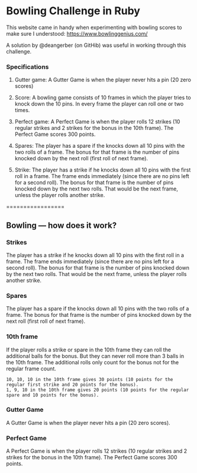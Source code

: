 Bowling Challenge in Ruby
=================

This website came in handy when experimenting with bowling scores to make sure I understood: https://www.bowlinggenius.com/

A solution by @deangerber (on GitHib) was useful in working through this challenge. 

### Specifications 

1. Gutter game: A Gutter Game is when the player never hits a pin (20 zero scores)

2. Score: A bowling game consists of 10 frames in which the player tries to knock down the 10 pins. In every frame the player can roll one or two times.

3. Perfect game: A Perfect Game is when the player rolls 12 strikes (10 regular strikes and 2 strikes for the bonus in the 10th frame). The Perfect Game scores 300 points.

4. Spares: The player has a spare if the knocks down all 10 pins with the two rolls of a frame. The bonus for that frame is the number of pins knocked down by the next roll (first roll of next frame).

5. Strike: The player has a strike if he knocks down all 10 pins with the first roll in a frame. The frame ends immediately (since there are no pins left for a second roll). The bonus for that frame is the number of pins knocked down by the next two rolls. That would be the next frame, unless the player rolls another strike.

=================

## Bowling — how does it work?

### Strikes

The player has a strike if he knocks down all 10 pins with the first roll in a frame. The frame ends immediately (since there are no pins left for a second roll). The bonus for that frame is the number of pins knocked down by the next two rolls. That would be the next frame, unless the player rolls another strike.

### Spares

The player has a spare if the knocks down all 10 pins with the two rolls of a frame. The bonus for that frame is the number of pins knocked down by the next roll (first roll of next frame).

### 10th frame

If the player rolls a strike or spare in the 10th frame they can roll the additional balls for the bonus. But they can never roll more than 3 balls in the 10th frame. The additional rolls only count for the bonus not for the regular frame count.

    10, 10, 10 in the 10th frame gives 30 points (10 points for the regular first strike and 20 points for the bonus).
    1, 9, 10 in the 10th frame gives 20 points (10 points for the regular spare and 10 points for the bonus).

### Gutter Game

A Gutter Game is when the player never hits a pin (20 zero scores).

### Perfect Game

A Perfect Game is when the player rolls 12 strikes (10 regular strikes and 2 strikes for the bonus in the 10th frame). The Perfect Game scores 300 points.
